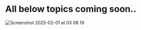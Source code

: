 # All below topics coming soon..

![Screenshot 2025-02-01 at 03 08 19](https://github.com/user-attachments/assets/387eeb15-0f1c-498c-bd91-fea2718def17)
